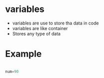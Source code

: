 # variables

- variables are use to store tha data in code
- variables are like container
- Stores any type of data

# Example

``` python 

num=90

```